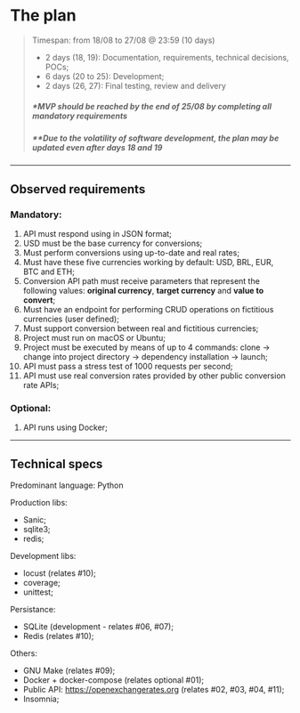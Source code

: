 # The plan
> Timespan: from 18/08 to 27/08 @ 23:59 (10 days)
> - 2 days (18, 19): Documentation, requirements, technical decisions, POCs;
> - 6 days (20 to 25): Development;
> - 2 days (26, 27): Final testing, review and delivery  
> ##### *MVP should be reached by the end of 25/08 by completing all mandatory requirements
> ##### **Due to the volatility of software development, the plan may be updated even after days 18 and 19
---
## Observed requirements
### Mandatory:
1. API must respond using in JSON format;
2. USD must be the base currency for conversions;
3. Must perform conversions using up-to-date and real rates;
4. Must have these five currencies working by default: USD, BRL, EUR, BTC and ETH;
5. Conversion API path must receive parameters that represent the following values: **original currency**, **target currency** and **value to convert**;
6. Must have an endpoint for performing CRUD operations on fictitious currencies (user defined);
7. Must support conversion between real and fictitious currencies;
8. Project must run on macOS or Ubuntu;
9. Project must be executed by means of up to 4 commands: clone -> change into project directory -> dependency installation -> launch;
10. API must pass a stress test of 1000 requests per second;
11. API must use real conversion rates provided by other public conversion rate APIs;
### Optional:
1. API runs using Docker;
--- 
## Technical specs
Predominant language: Python  

Production libs:
- Sanic;  
- sqlite3;
- redis;

Development libs:  
- locust (relates #10);
- coverage;
- unittest;

Persistance:
- SQLite (development - relates #06, #07);
- Redis (relates #10);

Others:
- GNU Make (relates #09);
- Docker + docker-compose (relates optional #01);
- Public API: https://openexchangerates.org (relates #02, #03, #04, #11);
- Insomnia;
